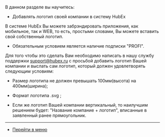 В данном разделе вы научитесь:
- Добавлять логотип своей компании в систему HubEx


В системе HubEx Вы можете забрэндировать приложения, как мобильное, так и WEB, то есть, простыми словами, Вы можете вставить свой собственный логотип.

- Обязательным условием является наличие подписки "PROFI".

Для того чтобы это сделать Вам необходимо написать в нашу службу поддержки support@hubex.ru с просьбой добавить логотип Вашей компании и выслать сам логотип, который должен удовлетворять следующим условиям:
- Размер логотипа не должен превышать 100мм(высота) на 400мм(ширина);

- Формат логотипа .svg ;

- Если же логотип Вашей компании вертикальный, то наилучшим решением будет: "Название компание + логотип", вписанные в заявленный ранее прямоугольник.


___
- [Перейти в меню](http://wiki.hubex.ru)

